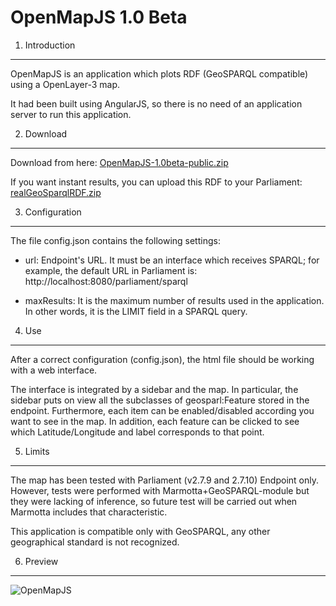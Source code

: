 # OpenMapJS 1.0 Beta

1. Introduction
--------------
OpenMapJS is an application which plots RDF (GeoSPARQL compatible) using a OpenLayer-3 map. 

It had been built using AngularJS, so there is no need of an application server to run this application. 

2. Download
----------
Download from here: [OpenMapJS-1.0beta-public.zip](https://www.dropbox.com/s/5kkkpe7zmtv3fci/OpenMapJS-1.0beta-public.zip?dl=0)

If you want instant results, you can upload this RDF to your Parliament:
[realGeoSparqlRDF.zip](https://www.dropbox.com/s/1jgen4q5cjp9yj3/realGeoSparqlRDF.zip?dl=0)

3. Configuration
----------------
The file config.json contains the following settings:
- url: Endpoint's URL. It must be an interface which receives SPARQL; 
for example, the default URL in Parliament is: 
http://localhost:8080/parliament/sparql

- maxResults: It is the maximum number of results used in the application. 
In other words, it is the LIMIT field in a SPARQL query.

4. Use 
------
After a correct configuration (config.json), the html file should be working 
with a web interface.

The interface is integrated by a sidebar and the map. In particular, the 
sidebar puts on view all the subclasses of geosparl:Feature stored in the 
endpoint. Furthermore, each item can be enabled/disabled according you want 
to see in the map. In addition, each feature can be clicked to see which 
Latitude/Longitude and label corresponds to that point. 

5. Limits
---------
The map has been tested with Parliament (v2.7.9 and 2.7.10) Endpoint only. 
However, tests were performed with Marmotta+GeoSPARQL-module but they were 
lacking of inference, so future test will be carried out when Marmotta 
includes that characteristic. 

This application is compatible only with GeoSPARQL, any other geographical 
standard is not recognized.

6. Preview
----------
![OpenMapJS](http://i.imgur.com/Xzm7Z3g.png)
